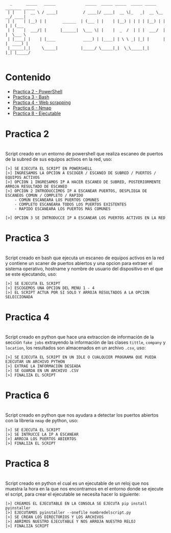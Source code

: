 ```
  _      _____   _____             _____  _____ _____  _____ _____ _______ _____ 
 | |    |  __ \ / ____|           / ____|/ ____|  __ \|_   _|  __ \__   __/ ____|
 | |    | |__) | |       ______  | (___ | |    | |__) | | | | |__) | | | | (___  
 | |    |  ___/| |      |______|  \___ \| |    |  _  /  | | |  ___/  | |  \___ \ 
 | |____| |    | |____            ____) | |____| | \ \ _| |_| |      | |  ____) |
 |______|_|     \_____|          |_____/ \_____|_|  \_\_____|_|      |_| |_____/   
 
```

# Contenido 
* [Practica 2 - PowerShell](#Practica2)
* [Practica 3 - Bash](#Practica3)
* [Practica 4 - Web scrapping](#Practica4)
* [Practica 6 - Nmap](#Practica6)
* [Practica 8 - Ejecutable](#Practica8)

# <a name="Practica2"></a> Practica 2
<br> Script creado en un entorno de powershell que realiza escaneo de puertos de la subred de sus equipos activos en la red, uso:</br>
```
[>] SE EJECUTA EL SCRIPT EN POWERSHELL
[>] INGRESAMOS LA OPCION A ESCOGER / ESCANEO DE SUBRED / PUERTOS / EQUIPOS ACTIVOS
[>] OPCION 1 INGRESAMOS IP A HACER ESCANEO DE SUBRED, POSTERIORMENTE ARROJA RESULTADO DE ESCANEO
[>] OPCION 2 INTRODUCCIMOS IP A ESCANEAR PUERTOS, DESPLIEGA DE ESCANEOS COMUN / COMPLETO / RAPIDO
	- COMÚN ESCANEARA LOS PUERTOS COMUNES
	- COMPLETO ESCANEARA TODOS LOS PUERTOS EXISTENTES
	- RAPIDO ESCANEARA LOS PUERTOS MÁS COMUNES

[>] OPCION 3 SE INTRODUCCE IP A ESCANEAR LOS PUERTOS ACTIVOS EN LA RED
```
# <a name="Practica3"></a> Practica 3
<br>Script creado en bash que ejecuta un escaneo de equipos activos en la red y contiene un scaner de puertos abiertos y una opcion para extraer el sistema operativo, hostname y nombre de usuario del dispositivo en el que se este ejecutando, uso:</br>
```
[>] SE EJECUTA EL SCRIPT
[>] ESCOGEMOS UNA OPCION DEL MENU 1 - 4
[>] EL SCRIPT ACTUA POR SI SOLO Y ARROJA RESULTADOS A LA OPCION SELECCIONADA
```
# <a name="Practica4"></a> Practica 4
<br>Script creado en python que hace una extraccion de información de la sección `fake jobs` extrayendo la información de las clases `tittle`, `company` y `location`, los resultados son almacenados en un archivo `.csv`, uso: </br>
```
[>] SE EJECUTA EL SCRIPT EN UN IDLE O CUALQUIER PROGRAMA QUE PUEDA EJECUTAR UN ARCHIVO PYTHON
[>] EXTRAE LA INFORMACIÓN DESEADA
[>] SE GUARDA EN UN ARCHIVO .CSV
[>] FINALIZA EL SCRIPT
```
# <a name="Practica6"></a> Practica 6
<br>Script creado en python que nos ayudara a detectar los puertos abiertos con la libreria `nmap` de python, uso:</br>
```
[>] SE EJECUTA EL SCRIPT
[>] SE INTRUCCE LA IP A ESCANEAR
[>] ARROJA LOS PUERTOS ABIERTOS
[>] FINALIZA EL SCRIPT
```
# <a name="Practica8"></a> Practica 8
<br>Script creado en python el cual es un ejecutable de un reloj que nos muestra la hora en la que nos encontramos en el entorno donde se ejecute el script, para crear el ejecutable se necesita hacer lo siguiente:</br>
```
[>] CREAMOS EL EJECUTABLE EN LA CONSOLA SE EJECUTA pip install pyinstaller
[>] EJECUTAMOS pyinstaller --onefile nombredelscript.py
[>] SE CREAN LOS DIRECTORIOS Y LOS ARCHIVOS 
[>] ABRIMOS NUESTRO EJECUTABLE Y NOS ARROJA NUESTRO RELOJ
[>] FINALIZA SCRIPT
```
